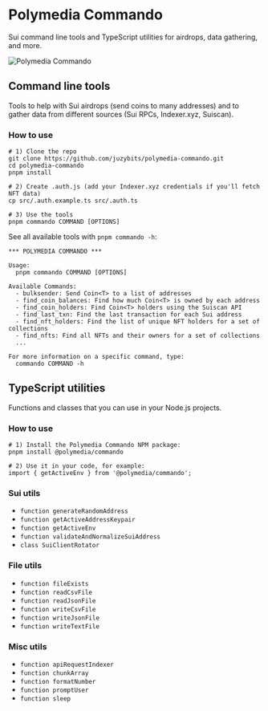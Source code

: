 # Polymedia Commando

Sui command line tools and TypeScript utilities for airdrops, data gathering, and more.

![Polymedia Commando](https://assets.polymedia.app/img/commando/open-graph.webp)

## Command line tools

Tools to help with Sui airdrops (send coins to many addresses) and to gather data from different sources (Sui RPCs, Indexer.xyz, Suiscan).

### How to use
```
# 1) Clone the repo
git clone https://github.com/juzybits/polymedia-commando.git
cd polymedia-commando
pnpm install

# 2) Create .auth.js (add your Indexer.xyz credentials if you'll fetch NFT data)
cp src/.auth.example.ts src/.auth.ts

# 3) Use the tools
pnpm commando COMMAND [OPTIONS]
```

See all available tools with `pnpm commando -h`:

```
*** POLYMEDIA COMMANDO ***

Usage:
  pnpm commando COMMAND [OPTIONS]

Available Commands:
  - bulksender: Send Coin<T> to a list of addresses
  - find_coin_balances: Find how much Coin<T> is owned by each address
  - find_coin_holders: Find Coin<T> holders using the Suiscan API
  - find_last_txn: Find the last transaction for each Sui address
  - find_nft_holders: Find the list of unique NFT holders for a set of collections
  - find_nfts: Find all NFTs and their owners for a set of collections
  ...

For more information on a specific command, type:
  commando COMMAND -h
```

## TypeScript utilities

Functions and classes that you can use in your Node.js projects.

### How to use

```
# 1) Install the Polymedia Commando NPM package:
pnpm install @polymedia/commando

# 2) Use it in your code, for example:
import { getActiveEnv } from '@polymedia/commando';
```

### Sui utils
- `function generateRandomAddress`
- `function getActiveAddressKeypair`
- `function getActiveEnv`
- `function validateAndNormalizeSuiAddress`
- `class SuiClientRotator`

### File utils
- `function fileExists`
- `function readCsvFile`
- `function readJsonFile`
- `function writeCsvFile`
- `function writeJsonFile`
- `function writeTextFile`

### Misc utils
- `function apiRequestIndexer`
- `function chunkArray`
- `function formatNumber`
- `function promptUser`
- `function sleep`
